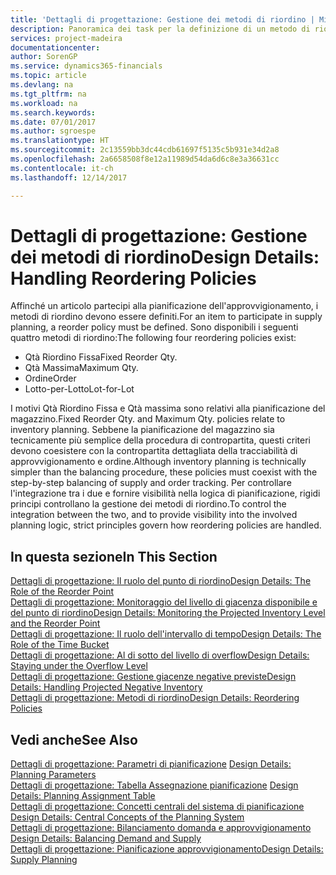 ```yaml
---
title: 'Dettagli di progettazione: Gestione dei metodi di riordino | Microsoft Docs'
description: Panoramica dei task per la definizione di un metodo di riordino nella pianificazione dell'approvvigionamento.
services: project-madeira
documentationcenter: 
author: SorenGP
ms.service: dynamics365-financials
ms.topic: article
ms.devlang: na
ms.tgt_pltfrm: na
ms.workload: na
ms.search.keywords: 
ms.date: 07/01/2017
ms.author: sgroespe
ms.translationtype: HT
ms.sourcegitcommit: 2c13559bb3dc44cdb61697f5135c5b931e34d2a8
ms.openlocfilehash: 2a6658508f8e12a11989d54da6d6c8e3a36631cc
ms.contentlocale: it-ch
ms.lasthandoff: 12/14/2017

---
```

# <a name="design-details-handling-reordering-policies"></a><span data-ttu-id="c834f-103">Dettagli di progettazione: Gestione dei metodi di riordino</span><span class="sxs-lookup"><span data-stu-id="c834f-103">Design Details: Handling Reordering Policies</span></span>
<span data-ttu-id="c834f-104">Affinché un articolo partecipi alla pianificazione dell'approvvigionamento, i metodi di riordino devono essere definiti.</span><span class="sxs-lookup"><span data-stu-id="c834f-104">For an item to participate in supply planning, a reorder policy must be defined.</span></span> <span data-ttu-id="c834f-105">Sono disponibili i seguenti quattro metodi di riordino:</span><span class="sxs-lookup"><span data-stu-id="c834f-105">The following four reordering policies exist:</span></span>  
  
* <span data-ttu-id="c834f-106">Qtà Riordino Fissa</span><span class="sxs-lookup"><span data-stu-id="c834f-106">Fixed Reorder Qty.</span></span>  
* <span data-ttu-id="c834f-107">Qtà Massima</span><span class="sxs-lookup"><span data-stu-id="c834f-107">Maximum Qty.</span></span>  
* <span data-ttu-id="c834f-108">Ordine</span><span class="sxs-lookup"><span data-stu-id="c834f-108">Order</span></span>  
* <span data-ttu-id="c834f-109">Lotto-per-Lotto</span><span class="sxs-lookup"><span data-stu-id="c834f-109">Lot-for-Lot</span></span>  
  
<span data-ttu-id="c834f-110">I motivi Qtà Riordino Fissa e Qtà massima sono relativi alla pianificazione del magazzino.</span><span class="sxs-lookup"><span data-stu-id="c834f-110">Fixed Reorder Qty. and Maximum Qty. policies relate to inventory planning.</span></span> <span data-ttu-id="c834f-111">Sebbene la pianificazione del magazzino sia tecnicamente più semplice della procedura di contropartita, questi criteri devono coesistere con la contropartita dettagliata della tracciabilità di approvvigionamento e ordine.</span><span class="sxs-lookup"><span data-stu-id="c834f-111">Although inventory planning is technically simpler than the balancing procedure, these policies must coexist with the step-by-step balancing of supply and order tracking.</span></span> <span data-ttu-id="c834f-112">Per controllare l'integrazione tra i due e fornire visibilità nella logica di pianificazione, rigidi principi controllano la gestione dei metodi di riordino.</span><span class="sxs-lookup"><span data-stu-id="c834f-112">To control the integration between the two, and to provide visibility into the involved planning logic, strict principles govern how reordering policies are handled.</span></span>  
  
## <a name="in-this-section"></a><span data-ttu-id="c834f-113">In questa sezione</span><span class="sxs-lookup"><span data-stu-id="c834f-113">In This Section</span></span>  
[<span data-ttu-id="c834f-114">Dettagli di progettazione: Il ruolo del punto di riordino</span><span class="sxs-lookup"><span data-stu-id="c834f-114">Design Details: The Role of the Reorder Point</span></span>](design-details-the-role-of-the-reorder-point.md)  
[<span data-ttu-id="c834f-115">Dettagli di progettazione: Monitoraggio del livello di giacenza disponibile e del punto di riordino</span><span class="sxs-lookup"><span data-stu-id="c834f-115">Design Details: Monitoring the Projected Inventory Level and the Reorder Point</span></span>](design-details-monitoring-the-projected-inventory-level-and-the-reorder-point.md)  
[<span data-ttu-id="c834f-116">Dettagli di progettazione: Il ruolo dell'intervallo di tempo</span><span class="sxs-lookup"><span data-stu-id="c834f-116">Design Details: The Role of the Time Bucket</span></span>](design-details-the-role-of-the-time-bucket.md)  
[<span data-ttu-id="c834f-117">Dettagli di progettazione: Al di sotto del livello di overflow</span><span class="sxs-lookup"><span data-stu-id="c834f-117">Design Details: Staying under the Overflow Level</span></span>](design-details-staying-under-the-overflow-level.md)  
[<span data-ttu-id="c834f-118">Dettagli di progettazione: Gestione giacenze negative previste</span><span class="sxs-lookup"><span data-stu-id="c834f-118">Design Details: Handling Projected Negative Inventory</span></span>](design-details-handling-projected-negative-inventory.md)  
[<span data-ttu-id="c834f-119">Dettagli di progettazione: Metodi di riordino</span><span class="sxs-lookup"><span data-stu-id="c834f-119">Design Details: Reordering Policies</span></span>](design-details-reordering-policies.md)  
  
## <a name="see-also"></a><span data-ttu-id="c834f-120">Vedi anche</span><span class="sxs-lookup"><span data-stu-id="c834f-120">See Also</span></span>  
<span data-ttu-id="c834f-121">[Dettagli di progettazione: Parametri di pianificazione](design-details-planning-parameters.md) </span><span class="sxs-lookup"><span data-stu-id="c834f-121">[Design Details: Planning Parameters](design-details-planning-parameters.md) </span></span>  
<span data-ttu-id="c834f-122">[Dettagli di progettazione: Tabella Assegnazione pianificazione](design-details-planning-assignment-table.md) </span><span class="sxs-lookup"><span data-stu-id="c834f-122">[Design Details: Planning Assignment Table](design-details-planning-assignment-table.md) </span></span>  
<span data-ttu-id="c834f-123">[Dettagli di progettazione: Concetti centrali del sistema di pianificazione](design-details-central-concepts-of-the-planning-system.md) </span><span class="sxs-lookup"><span data-stu-id="c834f-123">[Design Details: Central Concepts of the Planning System](design-details-central-concepts-of-the-planning-system.md) </span></span>  
<span data-ttu-id="c834f-124">[Dettagli di progettazione: Bilanciamento domanda e approvvigionamento](design-details-balancing-demand-and-supply.md) </span><span class="sxs-lookup"><span data-stu-id="c834f-124">[Design Details: Balancing Demand and Supply](design-details-balancing-demand-and-supply.md) </span></span>  
[<span data-ttu-id="c834f-125">Dettagli di progettazione: Pianificazione approvvigionamento</span><span class="sxs-lookup"><span data-stu-id="c834f-125">Design Details: Supply Planning</span></span>](design-details-supply-planning.md)
